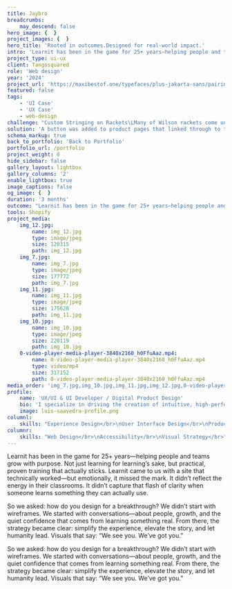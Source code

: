 ```yaml
---
title: Jaybro
breadcrumbs:
    may_descend: false
hero_image: {  }
project_images: {  }
hero_title: 'Rooted in outcomes.Designed for real-world impact.'
intro: 'Learnit has been in the game for 25+ years—helping people and teams grow with purpose. Not just learning for learning’s sake, but practical, proven training that actually sticks. Learnit came to us with a site that technically worked—but emotionally, it missed the mark. It didn’t reflect the energy in their classrooms. It didn’t capture that flash of clarity when someone learns something they can actually use.'
project_type: ui-ux
client: Tangosquared
role: 'Web design'
year: '2024'
project_url: 'https://maxibestof.one/typefaces/plus-jakarta-sans/pairing/prompt'
featured: false
tags:
    - 'UI Case'
    - 'UX Case'
    - web-design
challenge: "Custom Stringing on Rackets\LMany of Wilson rackets come unstrung. \LIt was therefore important for us to allow customers to add strings to their racket."
solution: 'A button was added to product pages that linked through to their global customiser tool. By utilising URL parameters we were able to get product data passed back to the Shopify cart, ensuring the conversion was able to take place via Shopify.'
schema_markup: true
back_to_portfolio: 'Back to Portfolio'
portfolio_url: /portfolio
project_weight: 0
hide_sidebar: false
gallery_layout: lightbox
gallery_columns: '2'
enable_lightbox: true
image_captions: false
og_image: {  }
duration: '3 months'
outcome: "Learnit has been in the game for 25+ years—helping people and teams grow with purpose. Not just learning for learning’s sake, but practical, proven training that actually sticks. Learnit came to us with a site that technically worked—but emotionally, it missed the mark. It didn’t reflect the energy in their classrooms. It didn’t capture that flash of clarity when someone learns something they can actually use.\L\r\nSo we asked: how do you design for a breakthrough?\r\nWe didn’t start with wireframes. We started with conversations—about people, growth, and the quiet confidence that comes from learning something real. From there, the strategy became clear: simplify the experience, elevate the story, and let humanity lead. Visuals that say:\_“We see you. We’ve got you.”"
tools: Shopify
project_media:
    img_12.jpg:
        name: img_12.jpg
        type: image/jpeg
        size: 120315
        path: img_12.jpg
    img_7.jpg:
        name: img_7.jpg
        type: image/jpeg
        size: 177772
        path: img_7.jpg
    img_11.jpg:
        name: img_11.jpg
        type: image/jpeg
        size: 175628
        path: img_11.jpg
    img_10.jpg:
        name: img_10.jpg
        type: image/jpeg
        size: 220119
        path: img_10.jpg
    0-video-player-media-player-3840x2160_h0FfuAaz.mp4:
        name: 0-video-player-media-player-3840x2160_h0FfuAaz.mp4
        type: video/mp4
        size: 317152
        path: 0-video-player-media-player-3840x2160_h0FfuAaz.mp4
media_order: 'img_7.jpg,img_10.jpg,img_11.jpg,img_12.jpg,0-video-player-media-player-3840x2160_h0FfuAaz.mp4,luis-saavedra-profile.png'
profile:
    name: 'UX/UI & UI Developer / Digital Product Design'
    bio: 'I specialize in driving the creation of intuitive, high-performing digital products across diverse platforms, leveraging expertise in UX, UI, and front-end development. Based in Melbourne, I focus on e-commerce CRO and robust design systems.'
    image: luis-saavedra-profile.png
columnl:
    skills: "Experience Design</br>\nUser Interface Design</br>\nProduct Design</br>"
columnr:
    skills: "Web Design</br>\nAccessibility</br>\nVisual Strategy</br>"
---
```


Learnit has been in the game for 25+ years—helping people and teams grow with purpose. Not just learning for learning’s sake, but practical, proven training that actually sticks. Learnit came to us with a site that technically worked—but emotionally, it missed the mark. It didn’t reflect the energy in their classrooms. It didn’t capture that flash of clarity when someone learns something they can actually use.

So we asked: how do you design for a breakthrough?
We didn’t start with wireframes. We started with conversations—about people, growth, and the quiet confidence that comes from learning something real. From there, the strategy became clear: simplify the experience, elevate the story, and let humanity lead. Visuals that say: “We see you. We’ve got you.”

So we asked: how do you design for a breakthrough?
We didn’t start with wireframes. We started with conversations—about people, growth, and the quiet confidence that comes from learning something real. From there, the strategy became clear: simplify the experience, elevate the story, and let humanity lead. Visuals that say: “We see you. We’ve got you.”